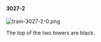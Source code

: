 #### 3027-2
![train-3027-2-0.png](https://github.com/lil-lab/nlvr/raw/master/nlvr/train/images/75/train-3027-2-0.png "train-3027-2-0.png")

The top of the two towers are black.